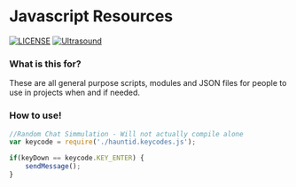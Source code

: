 # Javascript Resources
[![LICENSE](https://img.shields.io/badge/license-BSD--2--Clause-lightgrey.svg)](https://github.com/HauntidDevelopment/Javascript-Resources/blob/master/LICENSE)
[![Ultrasound](https://img.shields.io/badge/ultrasound-verified-brightgreen.svg)](https://www.youtube.com/watch?v=9q5pZ49r9aU)

### What is this for?
These are all general purpose scripts, modules and JSON files for people to use in projects when and if needed.

### How to use!
```javascript
//Random Chat Simmulation - Will not actually compile alone
var keycode = require('./hauntid.keycodes.js');

if(keyDown == keycode.KEY_ENTER) {
	sendMessage();
}
```
